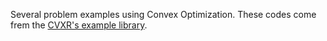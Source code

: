 Several problem examples using Convex Optimization. These codes come frem the [CVXR's example library][32].

[32]: https://cvxr.com/cvx/examples/
